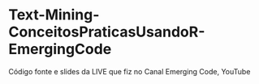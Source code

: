 # Text-Mining-ConceitosPraticasUsandoR-EmergingCode
Código fonte e slides da LIVE que fiz no Canal Emerging Code, YouTube
